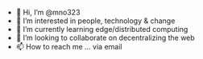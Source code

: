 - 👋 Hi, I’m @mno323
- 👀 I’m interested in people, technology & change
- 🌱 I’m currently learning edge/distributed computing
- 💞️ I’m looking to collaborate on decentralizing the web
- 📫 How to reach me ... via email

<!---
mno323/mno323 is a ✨ special ✨ repository because its `README.md` (this file) appears on your GitHub profile.
You can click the Preview link to take a look at your changes.
--->
